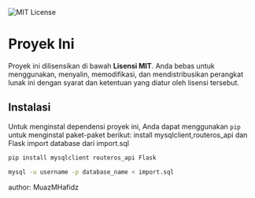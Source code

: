 ![MIT License](https://img.shields.io/badge/License-MIT-yellow.svg)

# Proyek Ini

Proyek ini dilisensikan di bawah **Lisensi MIT**. Anda bebas untuk menggunakan, menyalin, memodifikasi, dan mendistribusikan perangkat lunak ini dengan syarat dan ketentuan yang diatur oleh lisensi tersebut.

## Instalasi

Untuk menginstal dependensi proyek ini, Anda dapat menggunakan `pip` untuk menginstal paket-paket berikut:
install mysqlclient,routeros_api dan Flask
import database dari import.sql

```bash
pip install mysqlclient routeros_api Flask
```
```bash
mysql -u username -p database_name < import.sql
```
author: MuazMHafidz